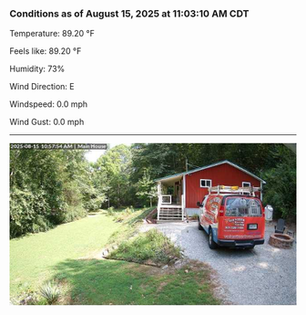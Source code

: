 ### Conditions as of August 15, 2025 at 11:03:10 AM CDT 

Temperature: 89.20 &deg;F

Feels like: 89.20 &deg;F

Humidity: 73%

Wind Direction: E

Windspeed: 0.0 mph

Wind Gust: 0.0 mph

---

<img src="./images/latest.jpeg"/>

